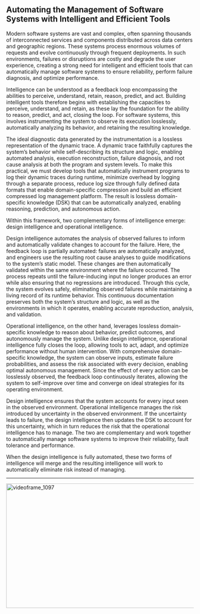 Automating the Management of Software Systems with Intelligent and Efficient Tools
--------------
Modern software systems are vast and complex, often spanning thousands of interconnected services and components distributed across data centers and geographic regions. These systems process enormous volumes of requests and evolve continuously through frequent deployments. In such environments, failures or disruptions are costly and degrade the user experience, creating a strong need for intelligent and efficient tools that can automatically manage software systems to ensure reliability, perform failure diagnosis, and optimize performance.

Intelligence can be understood as a feedback loop encompassing the abilities to perceive, understand, retain, reason, predict, and act. Building intelligent tools therefore begins with establishing the capacities to perceive, understand, and retain, as these lay the foundation for the ability to reason, predict, and act, closing the loop. For software systems, this involves instrumenting the system to observe its execution losslessly, automatically analyzing its behavior, and retaining the resulting knowledge.

The ideal diagnostic data generated by the instrumentation is a lossless representation of the dynamic trace. A dynamic trace faithfully captures the system’s behavior while self-describing its structure and logic, enabling automated analysis, execution reconstruction, failure diagnosis, and root cause analysis at both the program and system levels. To make this practical, we must develop tools that automatically instrument programs to log their dynamic traces during runtime, minimize overhead by logging through a separate process, reduce log size through fully defined data formats that enable domain-specific compression and build an efficient compressed log management platform. The result is lossless domain-specific knowledge (DSK) that can be automatically analyzed, enabling reasoning, prediction, and autonomous action.

Within this framework, two complementary forms of intelligence emerge: design intelligence and operational intelligence.

Design intelligence automates the analysis of observed failures to inform and automatically validate changes to account for the failure. Here, the feedback loop is partially automated: failures are automatically analyzed, and engineers use the resulting root cause analyses to guide modifications to the system’s static model. These changes are then automatically validated within the same environment where the failure occurred. The process repeats until the failure-inducing input no longer produces an error while also ensuring that no regressions are introduced. Through this cycle, the system evolves safely, eliminating observed failures while maintaining a living record of its runtime behavior. This continuous documentation preserves both the system’s structure and logic, as well as the environments in which it operates, enabling accurate reproduction, analysis, and validation.

Operational intelligence, on the other hand, leverages lossless domain-specific knowledge to reason about behavior, predict outcomes, and autonomously manage the system. Unlike design intelligence, operational intelligence fully closes the loop, allowing tools to act, adapt, and optimize performance without human intervention. With comprehensive domain-specific knowledge, the system can observe inputs, estimate failure probabilities, and assess the risk associated with every decision, enabling optimal autonomous management. Since the effect of every action can be losslessly observed, the feedback loop continuously iterates, allowing the system to self-improve over time and converge on ideal strategies for its operating environment.

Design intelligence ensures that the system accounts for every input seen in the observed environment. Operational intelligence manages the risk introduced by uncertainty in the observed environment. If the uncertainty leads to failure, the design intelligence then updates the DSK to account for this uncertainty, which in turn reduces the risk that the operational intelligence has to manage. The two are complementary and work together to automatically manage software systems to improve their reliability, fault tolerance and performance. 

When the design intelligence is fully automated, these two forms of intelligence will merge and the resulting intelligence will work to automatically eliminate risk instead of managing.

---------------

<img width="802" height="334" alt="videoframe_1097" src="https://github.com/user-attachments/assets/1354af30-2e0e-48a0-a03d-a79634c4e5fa" />

<!--
**vishalpalaniappan/vishalpalaniappan** is a ✨ _special_ ✨ repository because its `README.md` (this file) appears on your GitHub profile.


Here are some ideas to get you started:

- 🔭 I’m currently working on ...
- 🌱 I’m currently learning ...
- 👯 I’m looking to collaborate on ...
- 🤔 I’m looking for help with ...
- 💬 Ask me about ...
- 📫 How to reach me: ...
- 😄 Pronouns: ...
- ⚡ Fun fact: ...
-->

